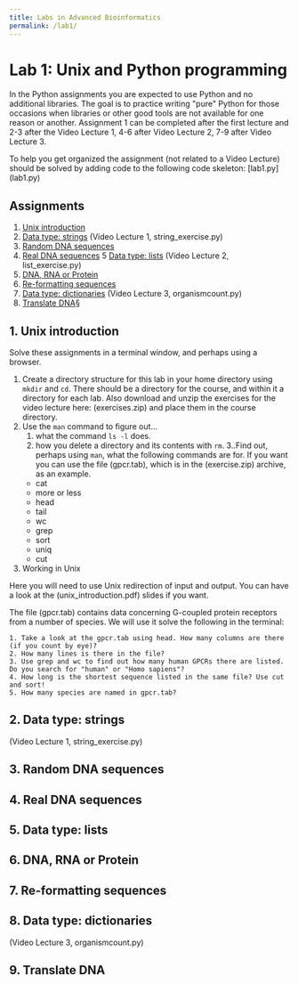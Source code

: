 ```yaml
---
title: Labs in Advanced Bioinformatics
permalink: /lab1/
---
```



# ​​Lab 1: Unix and Python programming
In the Python assignments you are expected to use Python and no additional libraries. The goal is to practice writing "pure" Python for those occasions when libraries or other good tools are not available for one reason or another. Assignment 1 can be completed after the first lecture and 2-3 after the Video Lecture 1, 4-6 after Video Lecture 2, 7-9 after Video Lecture 3.

To help you get organized the assignment (not related to a Video Lecture)​ should be solved by adding code to the following code skeleton: [lab1.py]​(lab1.py)

## Assignments

1. [Unix introduction](#unix-introduction)
2. [Data type: strings​](#data-type-strings) (Video Lecture 1, string_exercise.py)
3. [Random DNA sequences](#random-dna-sequences)
4. [Real DNA sequences​](#real-dna-sequences​)
5  [Data type: lists](#data-type-lists) (Video Lecture 2, list_exercise.py)
6. [DNA, RNA or Protein](#dna-rna-or-protein)
7. [Re-formatting sequences](​re-formatting-sequences)
8. [Data type: dictionaries​](#data-type-dictionaries​) (Video Lecture 3, organismcount.py)
9. [Translate DNA](#translate-dna)§


## 1. Unix introduction

Solve these assignments in a terminal window, and perhaps using a browser.
1. Create a directory structure for this lab in your home directory using `mkdir` and `cd`. There should be a directory for the course, and within it a directory for each lab. Also download and unzip the exercises for the video lecture here: (exercises.zip)​ and place them in the course directory. 
2. Use the `man` command to figure out...
	1. what the command `ls -l` does.
	2. how you delete a directory and its contents with `rm`.
3..Find out, perhaps using​​ `man`, what the following commands are for. If you want you can use the file (gpcr.tab)​, which is in the (exercise.zip) archive, as an example.
	* cat
   * more or less
   * head
   * tail
   * wc
   * grep
   * sort​
   * uniq
   * cut​
​​
4. Working in Unix

Here you will need to use Unix redirection of input and output. You can have a look at the (unix_introduction.pdf)​ slides if you want.

The file (gpcr.tab)​​ contains data concerning G-coupled protein receptors from a number of species. We will use it solve the following in the terminal:

	1. Take a look at the gpcr.tab using head. How many columns are there (if you count by eye)? 
	2. How many lines is there in the file?
	3. Use grep and wc to find out how many human GPCRs there are listed. Do you search for "human" or "Homo sapiens"?
	4. How long is the shortest sequence listed in the same file? Use cut and sort!
	5. How many species are named in gpcr.tab?

## 2. Data type: strings​ 
(Video Lecture 1, string_exercise.py)

## 3. Random DNA sequences ​​

## 4. Real DNA sequences​ ​ 

## 5. Data type: lists


## 6. DNA, RNA or Protein

## 7. Re-formatting sequences​

## 8. Data type: dictionaries​
(Video Lecture 3, organismcount.py)

## 9. Translate DNA


